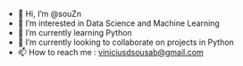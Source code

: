 - 👋 Hi, I’m @souZn
- 👀 I’m interested in Data Science and Machine Learning
- 🌱 I’m currently learning Python
- 💞️ I’m currently looking to collaborate on projects in Python
- 📫 How to reach me : viniciusdsousab@gmail.com

<!---
souZn/souZn is a ✨ special ✨ repository because its `README.md` (this file) appears on your GitHub profile.
You can click the Preview link to take a look at your changes.
--->
